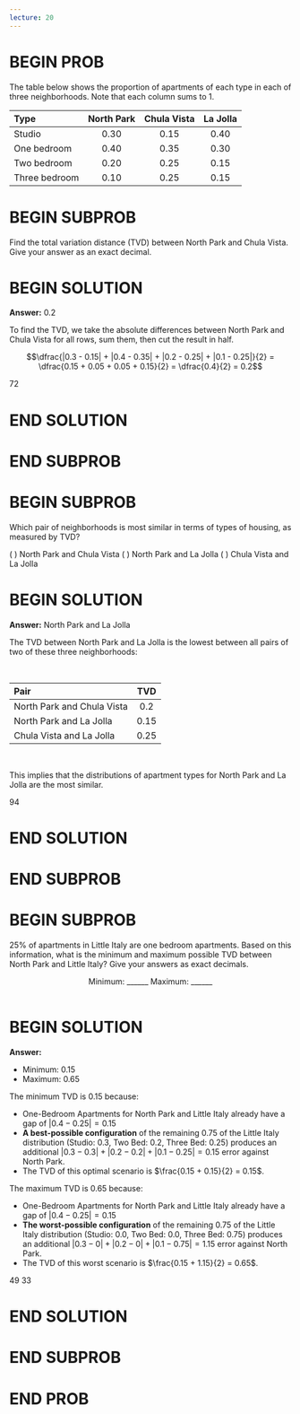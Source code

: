 ```yaml
---
lecture: 20
---
```


# BEGIN PROB

The table below shows the proportion of apartments of each type in each of three neighborhoods. Note that each column sums to 1.

| **Type** | **North Park** | **Chula Vista** | **La Jolla** |
|:---------|:--------------:|:---------------:|:------------:|
| Studio   |     0.30       |      0.15       |     0.40     |
|One bedroom|    0.40       |      0.35       |     0.30     |
|Two bedroom|    0.20       |      0.25       |     0.15     |
|Three bedroom|  0.10       |      0.25       |     0.15     |

# BEGIN SUBPROB

Find the total variation distance (TVD) between North Park and Chula Vista. Give your answer as an exact decimal.

# BEGIN SOLUTION

**Answer:** $0.2$

To find the TVD, we take the absolute differences between North Park and Chula Vista for all rows, sum them, then cut the result in half.

$$\dfrac{|0.3 - 0.15| + |0.4 - 0.35| + |0.2 - 0.25| + |0.1 - 0.25|}{2} = \dfrac{0.15 + 0.05 + 0.05 + 0.15}{2} = \dfrac{0.4}{2} = 0.2$$

<average>72</average>

# END SOLUTION

# END SUBPROB

# BEGIN SUBPROB

Which pair of neighborhoods is most similar in terms of types of housing, as measured by TVD? 

( ) North Park and Chula Vista
( ) North Park and La Jolla
( ) Chula Vista and La Jolla

# BEGIN SOLUTION

**Answer:** North Park and La Jolla

The TVD between North Park and La Jolla is the lowest between all pairs of two of these three neighborhoods:

<br>

| **Pair** | **TVD** |
|:---------|:--------------:|
| North Park and Chula Vista  |    0.2     |
| North Park and La Jolla |    0.15      |
| Chula Vista and La Jolla |    0.25    |

<br>

This implies that the distributions of apartment types for North Park and La Jolla are the most similar.

<average>94</average>

# END SOLUTION

# END SUBPROB

# BEGIN SUBPROB

25% of apartments in Little Italy are one bedroom apartments. Based on this information, what is the minimum and maximum possible TVD between North Park and Little Italy? Give your answers as exact decimals.

<center>Minimum: ______ Maximum: ______</center>

<br>

# BEGIN SOLUTION

**Answer:**

- Minimum: $0.15$
- Maximum: $0.65$

The minimum TVD is 0.15 because:

- One-Bedroom Apartments for North Park and Little Italy already have a gap of $|0.4 - 0.25| = 0.15$ 
- **A best-possible configuration** of the remaining $0.75$ of the Little Italy distribution (Studio: $0.3$, Two Bed: $0.2$, Three Bed: $0.25$) produces an additional $|0.3 - 0.3| + |0.2 - 0.2| + |0.1 - 0.25| = 0.15$ error against North Park.
- The TVD of this optimal scenario is $\frac{0.15 + 0.15}{2} = 0.15$.

The maximum TVD is 0.65 because:

- One-Bedroom Apartments for North Park and Little Italy already have a gap of $|0.4 - 0.25| = 0.15$ 
- **The worst-possible configuration** of the remaining $0.75$ of the Little Italy distribution (Studio: $0.0$, Two Bed: $0.0$, Three Bed: $0.75$) produces an additional $|0.3 - 0| + |0.2 - 0| + |0.1 - 0.75| = 1.15$ error against North Park.
- The TVD of this worst scenario is $\frac{0.15 + 1.15}{2} = 0.65$.

<average>49</average>
<average>33</average>

# END SOLUTION

# END SUBPROB

# END PROB